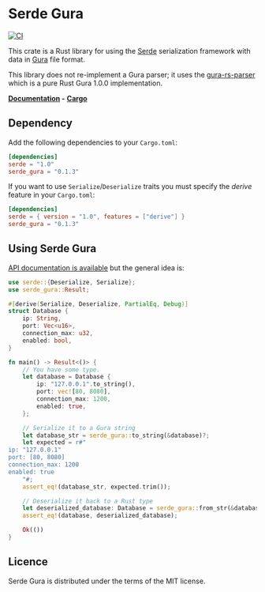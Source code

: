 # Serde Gura

[![CI](https://github.com/gura-conf/serde-gura/actions/workflows/ci.yml/badge.svg)](https://github.com/gura-conf/serde-gura/actions/workflows/ci.yml)

This crate is a Rust library for using the [Serde] serialization framework with
data in [Gura] file format.

This library does not re-implement a Gura parser; it uses the [gura-rs-parser] which is a pure Rust Gura 1.0.0 implementation.


**[Documentation](https://docs.rs/serde_gura/) -**
**[Cargo](https://crates.io/crates/serde_gura)**


## Dependency

Add the following dependencies to your `Cargo.toml`:

```toml
[dependencies]
serde = "1.0"
serde_gura = "0.1.3"
```

If you want to use `Serialize`/`Deserialize` traits you must specify the *derive* feature in your `Cargo.toml`:


```toml
[dependencies]
serde = { version = "1.0", features = ["derive"] }
serde_gura = "0.1.3"
```


## Using Serde Gura

[API documentation is available][docs] but the general idea
is:


```rust
use serde::{Deserialize, Serialize};
use serde_gura::Result;

#[derive(Serialize, Deserialize, PartialEq, Debug)]
struct Database {
    ip: String,
    port: Vec<u16>,
    connection_max: u32,
    enabled: bool,
}

fn main() -> Result<()> {
    // You have some type.
    let database = Database {
        ip: "127.0.0.1".to_string(),
        port: vec![80, 8080],
        connection_max: 1200,
        enabled: true,
    };

    // Serialize it to a Gura string
    let database_str = serde_gura::to_string(&database)?;
    let expected = r#"
ip: "127.0.0.1"
port: [80, 8080]
connection_max: 1200
enabled: true
    "#;
    assert_eq!(database_str, expected.trim());

    // Deserialize it back to a Rust type
    let deserialized_database: Database = serde_gura::from_str(&database_str)?;
    assert_eq!(database, deserialized_database);

    Ok(())
}
```


## Licence

Serde Gura is distributed under the terms of the MIT license.


[Serde]: https://github.com/serde-rs/serde
[Gura]: https://gura.netlify.app/
[gura-rs-parser]: https://github.com/gura-conf/gura-rs-parser
[docs]: https://docs.rs/serde_gura
